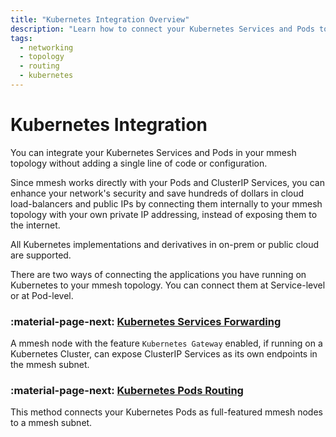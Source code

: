 ```yaml
---
title: "Kubernetes Integration Overview"
description: "Learn how to connect your Kubernetes Services and Pods to your mmesh virtual private topology without adding a single line of code or configuration."
tags:
  - networking
  - topology
  - routing
  - kubernetes
---
```


# Kubernetes Integration

You can integrate your Kubernetes Services and Pods in your mmesh topology without adding a single line of code or configuration.

Since mmesh works directly with your Pods and ClusterIP Services, you can enhance your network's security and save hundreds of dollars in cloud load-balancers and public IPs by connecting them internally to your mmesh topology with your own private IP addressing, instead of exposing them to the internet.

All Kubernetes implementations and derivatives in on-prem or public cloud are supported.

There are two ways of connecting the applications you have running on Kubernetes to your mmesh topology. You can connect them at Service-level or at Pod-level.

### :material-page-next: [Kubernetes Services Forwarding](k8s-services.md)

A mmesh node with the feature `Kubernetes Gateway` enabled, if running on a Kubernetes Cluster, can expose ClusterIP Services as its own endpoints in the mmesh subnet.

### :material-page-next: [Kubernetes Pods Routing](k8s-pods.md)

This method connects your Kubernetes Pods as full-featured mmesh nodes to a mmesh subnet.
